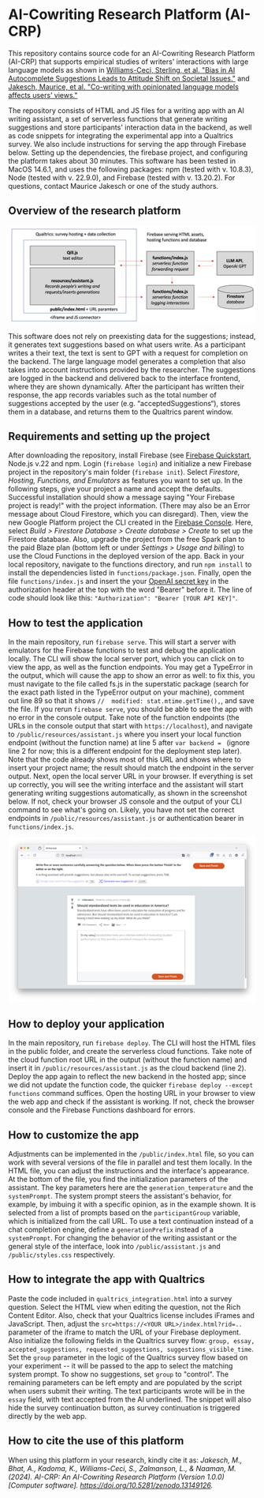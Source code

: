# AI-Cowriting Research Platform (AI-CRP)
This repository contains source code for an AI-Cowriting Research Platform (AI-CRP) that supports empirical studies of writers' interactions with large language models as shown in [Williams-Ceci, Sterling, et al. "Bias in AI Autocomplete Suggestions Leads to Attitude Shift on Societal Issues."](https://osf.io/preprints/psyarxiv/mhjn6) and [Jakesch, Maurice, et al. "Co-writing with opinionated language models affects users’ views."](https://dl.acm.org/doi/fullHtml/10.1145/3544548.3581196)

The repository consists of HTML and JS files for a writing app with an AI writing assistant, a set of serverless functions that generate writing suggestions and store participants' interaction data in the backend, as well as code snippets for integrating the experimental app into a Qualtrics survey. We also include instructions for serving the app through Firebase below. Setting up the dependencies, the firebase project, and configuring the platform takes about 30 minutes. This software has been tested in MacOS 14.6.1, and uses the following packages: npm (tested with v. 10.8.3), Node (tested with v. 22.9.0), and Firebase (tested with v. 13.20.2). For questions, contact Maurice Jakesch or one of the study authors.

## Overview of the research platform
![](https://github.com/mauricejk/ai-cowriting-research-platform/blob/main/architecture.png?raw=true)

This software does not rely on preexisting data for the suggestions; instead, it generates text suggestions based on what users write. As a participant writes a their text, the text is sent to GPT with a request for completion on the backend. The large language model generates a completion that also takes into account instructions provided by the researcher. The suggestions are logged in the backend and delivered back to the interface frontend, where they are shown dynamically. After the participant has written their response, the app records variables such as the total number of suggestions accepted by the user (e.g. “acceptedSuggestions“), stores them in a database, and returns them to the Qualtrics parent window.

## Requirements and setting up the project
After downloading the repository, install Firebase (see [Firebase Quickstart](https://firebase.google.com/docs/hosting/quickstart), Node.js v.22 and npm. Login (`firebase login`) and initialize a new Firebase project in the repository's main folder (`firebase init`). Select *Firestore, Hosting, Functions, and Emulators* as features you want to set up. In the following steps, give your project a name and accept the defaults. Successful installation should show a message saying "Your Firebase project is ready!" with the project information. (There may also be an Error message about Cloud Firestore, which you can disregard). Then, view the new Google Platform project the CLI created in the [Firebase Console](https://console.firebase.google.com). Here, select *Build > Firestore Database > Create database > Create* to set up the Firestore database. Also, upgrade the project from the free Spark plan to the paid Blaze plan (bottom left or under *Settings > Usage and billing*) to use the Cloud Functions in the deployed version of the app. Back in your local repository, navigate to the functions directory, and run `npm install` to install the dependencies listed in `functions/package.json`. Finally, open the file `functions/index.js` and insert the your [OpenAI secret key](https://platform.openai.com/api-keys) in the authorization header at the top with the word "Bearer" before it. The line of code should look like this: `"Authorization": "Bearer [YOUR API KEY]"`.

## How to test the application
In the main repository, run `firebase serve`. This will start a server with emulators for the Firebase functions to test and debug the application locally. The CLI will show the local server port, which you can click on to view the app, as well as the function endpoints. You may get a TypeError in the output, which will cause the app to show an error as well: to fix this, you must navigate to the file called fs.js in the superstatic package (search for the exact path listed in the TypeError output on your machine), comment out line 89 so that it shows `//  modified: stat.mtime.getTime(),`, and save the file. If you rerun `firebase serve`, you should be able to see the app with no error in the console output. Take note of the function endpoints (the URLs in the console output that start with `https://localhost`), and navigate to `/public/resources/assistant.js` where you insert your local function endpoint (without the function name) at line 5 after `var backend = ` (ignore line 2 for now; this is a different endpoint for the deployment step later). Note that the code already shows most of this URL and shows where to insert your project name; the result should match the endpoint in the server output. Next, open the local server URL in your browser. If everything is set up correctly, you will see the writing interface and the assistant will start generating writing suggestions automatically, as shown in the screenshot below. If not, check your browser JS console and the output of your CLI command to see what's going on. Likely, you have not set the correct endpoints in `/public/resources/assistant.js` or authentication bearer in `functions/index.js`.

![](https://github.com/mauricejk/ai-cowriting-research-platform/blob/main/screenshot.png?raw=true)

## How to deploy your application
In the main repository, run `firebase deploy`. The CLI will host the HTML files in the public folder, and create the serverless cloud functions. Take note of the cloud function root URL in the output (without the function name) and insert it in `/public/resources/assistant.js` as the cloud backend (line 2). Deploy the app again to reflect the new backend in the hosted app; since we did not update the function code, the quicker `firebase deploy --except functions` command suffices. Open the hosting URL in your browser to view the web app and check if the assistant is working. If not, check the browser console and the Firebase Functions dashboard for errors.

## How to customize the app
Adjustments can be implemented in the `/public/index.html` file, so you can work with several versions of the file in parallel and test them locally. In the HTML file, you can adjust the instructions and the interface's appearance. At the bottom of the file, you find the initialization parameters of the assistant. The key parameters here are the `generation_temperature` and the `systemPrompt`. The system prompt steers the assistant's behavior, for example, by imbuing it with a specific opinion, as in the example shown. It is selected from a list of prompts based on the `participantGroup` variable, which is initialized from the call URL. To use a text continuation instead of a chat completion engine, define a `generationPrefix` instead of a `systemPrompt`. For changing the behavior of the writing assistant or the general style of the interface, look into `/public/assistant.js` and `/public/styles.css` respectively.

## How to integrate the app with Qualtrics
Paste the code included in `qualtrics_integration.html` into a survey question. Select the HTML view when editing the question, not the Rich Content Editor. Also, check that your Qualtrics license includes iFrames and JavaScript. Then, adjust the `src=https://<YOUR URL>/index.html?rid=..` parameter of the iframe to match the URL of your Firebase deployment. Also initialize the following fields in the Qualtrics survey flow: `group, essay, accepted_suggestions, requested_suggestions, suggestions_visible_time`. Set the `group` parameter in the logic of the Qualtrics survey flow based on your experiment -- it will be passed to the app to select the matching system prompt. To show no suggestions, set  `group` to "control". The remaining parameters can be left empty and are populated by the script when users submit their writing. The text participants wrote will be in the `essay` field, with text accepted from the AI  underlined. The snippet will also hide the survey continuation button, as survey continuation is triggered directly by the web app.

## How to cite the use of this platform
When using this platform in your research, kindly cite it as: *Jakesch, M., Bhat, A., Kadoma, K., Williams-Ceci, S., Zalmanson, L., & Naaman, M. (2024). AI-CRP: An AI-Cowriting Research Platform (Version 1.0.0) [Computer software]. https://doi.org/10.5281/zenodo.13149126.*
